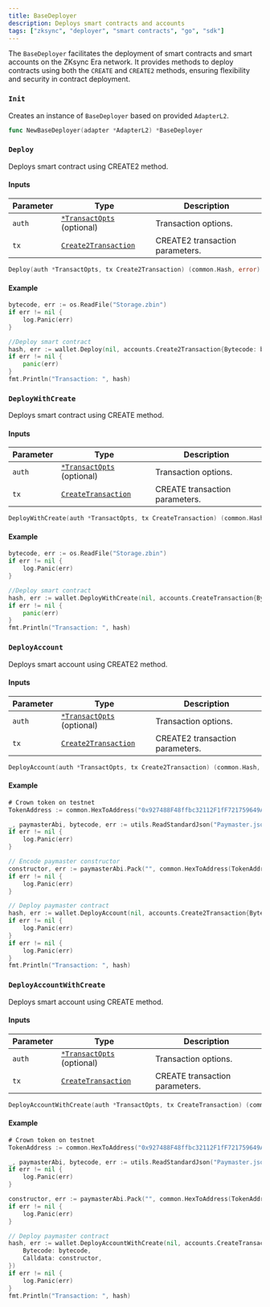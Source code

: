 ```yaml
---
title: BaseDeployer
description: Deploys smart contracts and accounts
tags: ["zksync", "deployer", "smart contracts", "go", "sdk"]
---
```


The `BaseDeployer` facilitates the deployment of smart contracts and smart accounts on the ZKsync Era network. It
provides methods to deploy contracts using both the `CREATE` and `CREATE2` methods, ensuring flexibility and security in
contract deployment.

### `Init`

Creates an instance of `BaseDeployer` based on provided `AdapterL2`.

```go
func NewBaseDeployer(adapter *AdapterL2) *BaseDeployer
```

### `Deploy`

Deploys smart contract using CREATE2 method.

#### Inputs

| Parameter | Type                                                      | Description                     |
| --------- | --------------------------------------------------------- | ------------------------------- |
| `auth`    | [`*TransactOpts`](/sdk/go/api/accounts/types#transactopts) (optional) | Transaction options.            |
| `tx`      | [`Create2Transaction`](/sdk/go/api/accounts/types#create2transaction) | CREATE2 transaction parameters. |

```go
Deploy(auth *TransactOpts, tx Create2Transaction) (common.Hash, error)
```

#### Example

```go
bytecode, err := os.ReadFile("Storage.zbin")
if err != nil {
	log.Panic(err)
}

//Deploy smart contract
hash, err := wallet.Deploy(nil, accounts.Create2Transaction{Bytecode: bytecode})
if err != nil {
	panic(err)
}
fmt.Println("Transaction: ", hash)
```

### `DeployWithCreate`

Deploys smart contract using CREATE method.

#### Inputs

| Parameter | Type                                                    | Description                    |
| --------- | ------------------------------------------------------- | ------------------------------ |
| `auth`    | [`*TransactOpts`](/sdk/go/api/accounts/types#transactopts) (optional) | Transaction options.           |
| `tx`      | [`CreateTransaction`](/sdk/go/api/accounts/types#createtransaction) | CREATE transaction parameters. |

```go
DeployWithCreate(auth *TransactOpts, tx CreateTransaction) (common.Hash, error)
```

#### Example

```go
bytecode, err := os.ReadFile("Storage.zbin")
if err != nil {
	log.Panic(err)
}

//Deploy smart contract
hash, err := wallet.DeployWithCreate(nil, accounts.CreateTransaction{Bytecode: bytecode})
if err != nil {
	panic(err)
}
fmt.Println("Transaction: ", hash)
```

### `DeployAccount`

Deploys smart account using CREATE2 method.

#### Inputs

| Parameter | Type                                                      | Description                     |
| --------- | --------------------------------------------------------- | ------------------------------- |
| `auth`    | [`*TransactOpts`](/sdk/go/api/accounts/types#transactopts) (optional) | Transaction options.            |
| `tx`      | [`Create2Transaction`](/sdk/go/api/accounts/types#create2transaction) | CREATE2 transaction parameters. |

```go
DeployAccount(auth *TransactOpts, tx Create2Transaction) (common.Hash, error)
```

#### Example

```go
# Crown token on testnet
TokenAddress := common.HexToAddress("0x927488F48ffbc32112F1fF721759649A89721F8F")

_, paymasterAbi, bytecode, err := utils.ReadStandardJson("Paymaster.json")
if err != nil {
	log.Panic(err)
}

// Encode paymaster constructor
constructor, err := paymasterAbi.Pack("", common.HexToAddress(TokenAddress))
if err != nil {
	log.Panic(err)
}

// Deploy paymaster contract
hash, err := wallet.DeployAccount(nil, accounts.Create2Transaction{Bytecode: bytecode, Calldata: constructor})
if err != nil {
	log.Panic(err)
}
if err != nil {
	log.Panic(err)
}
fmt.Println("Transaction: ", hash)

```

### `DeployAccountWithCreate`

Deploys smart account using CREATE method.

#### Inputs

| Parameter | Type                                                    | Description                    |
| --------- | ------------------------------------------------------- | ------------------------------ |
| `auth`    | [`*TransactOpts`](/sdk/go/api/accounts/types#transactopts) (optional) | Transaction options.           |
| `tx`      | [`CreateTransaction`](/sdk/go/api/accounts/types#createtransaction) | CREATE transaction parameters. |

```go
DeployAccountWithCreate(auth *TransactOpts, tx CreateTransaction) (common.Hash, error)
```

#### Example

```go
# Crown token on testnet
TokenAddress := common.HexToAddress("0x927488F48ffbc32112F1fF721759649A89721F8F")

_, paymasterAbi, bytecode, err := utils.ReadStandardJson("Paymaster.json")
if err != nil {
	log.Panic(err)
}

constructor, err := paymasterAbi.Pack("", common.HexToAddress(TokenAddress))
if err != nil {
	log.Panic(err)
}

// Deploy paymaster contract
hash, err := wallet.DeployAccountWithCreate(nil, accounts.CreateTransaction{
	Bytecode: bytecode,
	Calldata: constructor,
})
if err != nil {
	log.Panic(err)
}
fmt.Println("Transaction: ", hash)
```
